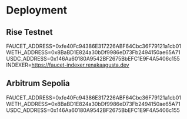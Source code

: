# Deployment

## Rise Testnet
FAUCET_ADDRESS=0xfe40Fc94386E317226ABF64Cbc36F79121a1cb01
WETH_ADDRESS=0x8BaBD1E824a30bDf9986eD73Fb2494150ae65A71
USDC_ADDRESS=0x146Aa60180A9542BF2675BbEFC1E9F4A5406c155
INDEXER=https://faucet-indexer.renakaagusta.dev

## Arbitrum Sepolia
FAUCET_ADDRESS=0xfe40Fc94386E317226ABF64Cbc36F79121a1cb01
WETH_ADDRESS=0x8BaBD1E824a30bDf9986eD73Fb2494150ae65A71
USDC_ADDRESS=0x146Aa60180A9542BF2675BbEFC1E9F4A5406c155
